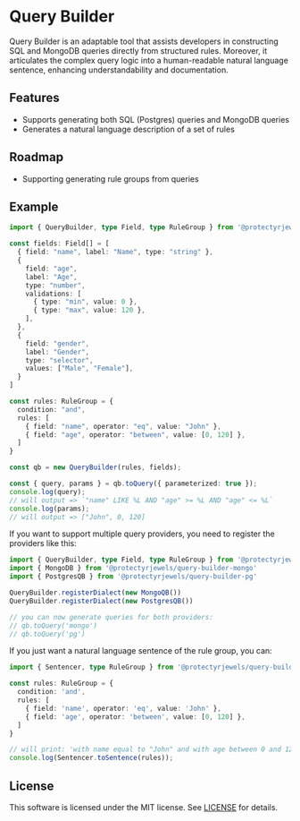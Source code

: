 # Query Builder

Query Builder is an adaptable tool that assists developers in constructing SQL and MongoDB queries directly from structured rules. Moreover, it articulates the complex query logic into a human-readable natural language sentence, enhancing understandability and documentation.

## Features

- Supports generating both SQL (Postgres) queries and MongoDB queries
- Generates a natural language description of a set of rules

## Roadmap

- Supporting generating rule groups from queries

## Example

```typescript
import { QueryBuilder, type Field, type RuleGroup } from '@protectyrjewels/query-builder-pg'

const fields: Field[] = [
  { field: "name", label: "Name", type: "string" },
  {
    field: "age",
    label: "Age",
    type: "number",
    validations: [
      { type: "min", value: 0 },
      { type: "max", value: 120 },
    ],
  },
  {
    field: "gender",
    label: "Gender",
    type: "selector",
    values: ["Male", "Female"],
  }
]

const rules: RuleGroup = {
  condition: "and",
  rules: [
    { field: "name", operator: "eq", value: "John" },
    { field: "age", operator: "between", value: [0, 120] },
  ]
}

const qb = new QueryBuilder(rules, fields);

const { query, params } = qb.toQuery({ parameterized: true });
console.log(query);
// will output => `"name" LIKE %L AND "age" >= %L AND "age" <= %L`
console.log(params);
// will output => ["John", 0, 120]

```

If you want to support multiple query providers, you need to register the providers like this:

```typescript
import { QueryBuilder, type Field, type RuleGroup } from '@protectyrjewels/query-builder-core'
import { MongoDB } from '@protectyrjewels/query-builder-mongo'
import { PostgresQB } from '@protectyrjewels/query-builder-pg'

QueryBuilder.registerDialect(new MongoQB())
QueryBuilder.registerDialect(new PostgresQB())

// you can now generate queries for both providers:
// qb.toQuery('mongo')
// qb.toQuery('pg')

```

If you just want a natural language sentence of the rule group, you can:

```typescript
import { Sentencer, type RuleGroup } from '@protectyrjewels/query-builder-core'

const rules: RuleGroup = {
  condition: 'and',
  rules: [
    { field: 'name', operator: 'eq', value: 'John' },
    { field: 'age', operator: 'between', value: [0, 120] },
  ]
}

// will print: 'with name equal to "John" and with age between 0 and 120'
console.log(Sentencer.toSentence(rules));
```

## License

This software is licensed under the MIT license. See [LICENSE](./LICENSE) for details.
